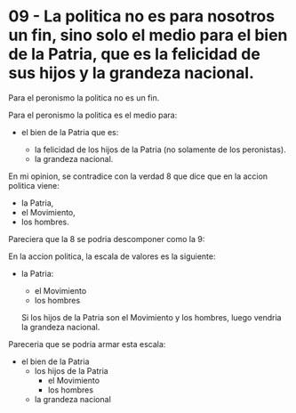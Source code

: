 # 09 - La politica no es para nosotros un fin, sino solo el medio para el bien de la Patria, que es la felicidad de sus hijos y la grandeza nacional.

Para el peronismo la politica no es un fin.

Para el peronismo la politica es el medio para:

- el bien de la Patria que es:
  
  - la felicidad de los hijos de la Patria (no solamente de los peronistas).
  - la grandeza nacional.

En mi opinion, se contradice con la verdad 8 que dice que en la accion politica viene:
  - la Patria,
  - el Movimiento,
  - los hombres.

Pareciera que la 8 se podria descomponer como la 9:

En la accion politica, la escala de valores es la siguiente:

- la Patria:
  -  el Movimiento
  -  los hombres

  Si los hijos de la Patria son el Movimiento y los hombres, luego vendria la grandeza nacional.

Pareceria que se podria armar esta escala:

- el bien de la Patria
  - los hijos de la Patria
    - el Movimiento
    - los hombres
  - la grandeza nacional
    
